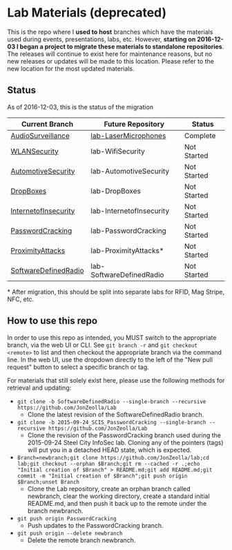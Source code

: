 # Lab Materials (deprecated)  
This is the repo where I **used to host** branches which have the materials used during events, presentations, labs, etc.  However, **starting on 2016-12-03 I began a project to migrate these materials to standalone repositories**.  The releases will continue to exist here for maintenance reasons, but no new releases or updates will be made to this location.  Please refer to the new location for the most updated materials.

## Status
As of 2016-12-03, this is the status of the migration  

| Current Branch | Future Repository | Status |
| -------------- | ----------------- | ------ |
| [AudioSurveillance](https://github.com/JonZeolla/Lab/tree/AudioSurveillance) | [lab-LaserMicrophones](https://github.com/JonZeolla/lab-LaserMicrophones) | Complete |
| [WLANSecurity](https://github.com/JonZeolla/Lab/tree/WLANSecurity) | lab-WifiSecurity | Not Started |
| [AutomotiveSecurity](https://github.com/JonZeolla/Lab/tree/AutomotiveSecurity) | lab-AutomotiveSecurity | Not Started |
| [DropBoxes](https://github.com/JonZeolla/Lab/tree/DropBoxes) | lab-DropBoxes | Not Started |
| [InternetofInsecurity](https://github.com/JonZeolla/Lab/tree/InternetofInsecurity) | lab-InternetofInsecurity | Not Started |
| [PasswordCracking](https://github.com/JonZeolla/Lab/tree/PasswordCracking) | lab-PasswordCracking | Not Started |
| [ProximityAttacks](https://github.com/JonZeolla/Lab/tree/ProximityAttacks) | lab-ProximityAttacks* | Not Started |
| [SoftwareDefinedRadio](https://github.com/JonZeolla/Lab/tree/SoftwareDefinedRadio) | lab-SoftwareDefinedRadio | Not Started |

\* After migration, this should be split into separate labs for RFID, Mag Stripe, NFC, etc.

## How to use this repo

In order to use this repo as intended, you MUST switch to the appropriate branch, via the web UI or CLI. See `git branch -r` and `git checkout <remote>` to list and then checkout the appropriate branch via the command line. In the web UI, use the dropdown directly to the left of the "New pull request" button to select a specific branch or tag.

For materials that still solely exist here, please use the following methods for retrieval and updating:  
* `git clone -b SoftwareDefinedRadio --single-branch --recursive https://github.com/JonZeolla/Lab`  
  * Clone the latest revision of the SoftwareDefinedRadio branch.  
* `git clone -b 2015-09-24_SCIS_PasswordCracking --single-branch --recursive https://github.com/JonZeolla/Lab`  
  * Clone the revision of the PasswordCracking branch used during the 2015-09-24 Steel City InfoSec lab.  Cloning any of the pointers (tags) will put you in a detached HEAD state, which is expected.  
* `Branch=newbranch;git clone https://github.com/JonZeolla/lab;cd lab;git checkout --orphan $Branch;git rm --cached -r .;echo "Initial creation of $Branch" > README.md;git add README.md;git commit -m "Initial creation of $Branch";git push origin $Branch;unset Branch`  
  * Clone the Lab repository, create an orphan branch called newbranch, clear the working directory, create a standard initial README.md, and then push it back up to the remote under the branch newbranch.  
* `git push origin PasswordCracking`  
  * Push updates to the PasswordCracking branch.  
* `git push origin --delete newbranch`  
  * Delete the remote branch newbranch.  
